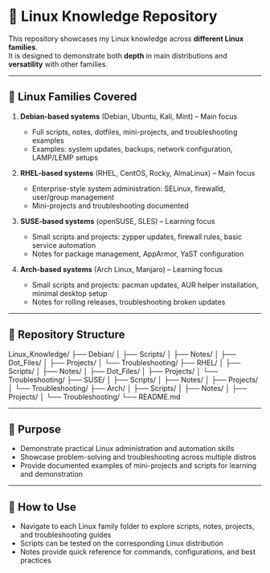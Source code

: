# 🐧 Linux Knowledge Repository

This repository showcases my Linux knowledge across **different Linux families**.  
It is designed to demonstrate both **depth** in main distributions and **versatility** with other families.

---

## 🔹 Linux Families Covered

1. **Debian-based systems** (Debian, Ubuntu, Kali, Mint) – Main focus  
   - Full scripts, notes, dotfiles, mini-projects, and troubleshooting examples  
   - Examples: system updates, backups, network configuration, LAMP/LEMP setups

2. **RHEL-based systems** (RHEL, CentOS, Rocky, AlmaLinux) – Main focus  
   - Enterprise-style system administration: SELinux, firewalld, user/group management  
   - Mini-projects and troubleshooting documented

3. **SUSE-based systems** (openSUSE, SLES) – Learning focus  
   - Small scripts and projects: zypper updates, firewall rules, basic service automation  
   - Notes for package management, AppArmor, YaST configuration

4. **Arch-based systems** (Arch Linux, Manjaro) – Learning focus  
   - Small scripts and projects: pacman updates, AUR helper installation, minimal desktop setup  
   - Notes for rolling releases, troubleshooting broken updates

---

## 🔹 Repository Structure

Linux_Knowledge/
├── Debian/
│ ├── Scripts/
│ ├── Notes/
│ ├── Dot_Files/
│ ├── Projects/
│ └── Troubleshooting/
├── RHEL/
│ ├── Scripts/
│ ├── Notes/
│ ├── Dot_Files/
│ ├── Projects/
│ └── Troubleshooting/
├── SUSE/
│ ├── Scripts/
│ ├── Notes/
│ ├── Projects/
│ └── Troubleshooting/
├── Arch/
│ ├── Scripts/
│ ├── Notes/
│ ├── Projects/
│ └── Troubleshooting/
└── README.md



---

## 🔹 Purpose

- Demonstrate practical Linux administration and automation skills  
- Showcase problem-solving and troubleshooting across multiple distros  
- Provide documented examples of mini-projects and scripts for learning and demonstration

---

## 🔹 How to Use

- Navigate to each Linux family folder to explore scripts, notes, projects, and troubleshooting guides  
- Scripts can be tested on the corresponding Linux distribution  
- Notes provide quick reference for commands, configurations, and best practices
